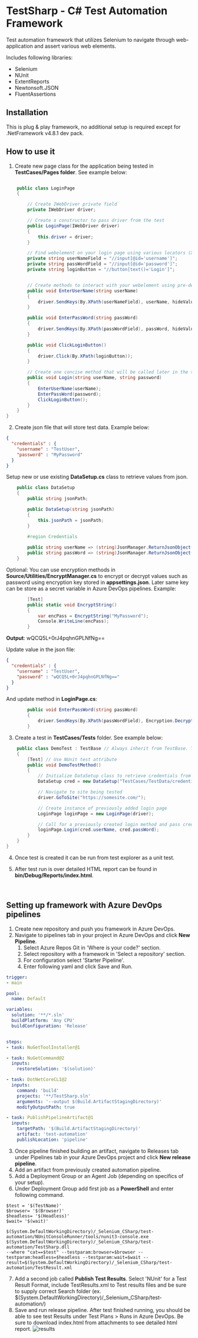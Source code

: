 # TestSharp - C# Test Automation Framework

Test automation framework that utilizes Selenium to navigate through web-application and assert various web elements.

Includes following libraries:
- Selenium
- NUnit
- ExtentReports
- Newtonsoft.JSON
- FluentAssertions

## Installation

This is plug & play framework, no additional setup is required except for .NetFramework v4.8.1 dev pack.

## How to use it

1. Create new page class for the application being tested in **TestCases/Pages folder**. See example below:
```csharp

    public class LoginPage
    {

        // Create IWebDriver private field
        private IWebDriver driver;

        // Create a constructor to pass driver from the test
        public LoginPage(IWebDriver driver)
        {
            this.driver = driver;
        }

        // Find webelement on your login page using various locators (XPath, CSS, ID, Class etc.). Find more here https://www.selenium.dev/documentation/webdriver/elements/locators/
        private string userNameField = "//input[@id='username']";
        private string passWordField = "//input[@id='password']";
        private string loginButton = "//button[text()='Login']";


        // Create methods to interact with your webelement using pre-defined driver extensios in Source/WebDriver/DriverExtensions
        public void EnterUserName(string userName)
        {
            driver.SendKeys(By.XPath(userNameField), userName, hideValue:true);
        }

        public void EnterPassWord(string passWord)
        {
            driver.SendKeys(By.XPath(passWordField), passWord, hideValue:true);
        }

        public void ClickLoginButton()
        {
            driver.Click(By.XPath(loginButton));
        }

        // Create one concise method that will be called later in the test.
        public void Login(string userName, string password)
        {
            EnterUserName(userName);
            EnterPassWord(password);
            ClickLoginButton();
        }
    }
}
```

2. Create json file that will store test data. Example below:
```json
{
  "credentials" : {
    "username" : "TestUser",
    "password" : "MyPassword"
  }
}
```
Setup new or use existing **DataSetup.cs** class to retrieve values from json.
```csharp
    public class DataSetup
    {
        public string jsonPath;

        public DataSetup(string jsonPath)
        {
            this.jsonPath = jsonPath;
        }

        #region Credentials
        
        public string userName => (string)JsonManager.ReturnJsonObject(jsonPath)["credentials"]["userName"];
        public string passWord => (string)JsonManager.ReturnJsonObject(jsonPath)["credentials"]["passWord"]; 
    }
```

Optional: You can use encryption methods in **Source/Utilities/EncryptManager.cs** to encrypt or decrypt values such as password using encryption key stored in **appsettings.json**. Later same key can be store as a secret variable in Azure DevOps pipelines. Example:
```csharp
        [Test]
        public static void EncryptString()
        {
            var encPass = EncryptString("MyPassword");
            Console.WriteLine(encPass);
        }
```
**Output**: wQCQ5L+0rJ4pqhnGPLNfNg==

Update value in the json file:
```json
{
  "credentials" : {
    "username" : "TestUser",
    "password" : "wQCQ5L+0rJ4pqhnGPLNfNg=="
  }
}
```

And update method in **LoginPage.cs**:
```csharp
        public void EnterPassWord(string passWord)
        {
            driver.SendKeys(By.XPath(passWordField), Encryption.DecryptString(passWord));
        }
```

3. Create a test in **TestCases/Tests** folder. See example below:
```csharp
    public class DemoTest : TestBase // Always inherit from TestBase. This class is responsible for webdriver initialization and report generation.
    {
        [Test] // Use NUnit test attribute
        public void DemoTestMethod()
        {
            // Initialize DataSetup class to retrieve credentials from JSON
            DataSetup cred = new DataSetup("TestCases/TestData/credentials");

            // Navigate to site being tested
            driver.GoToSite("https://somesite.com/");

            // Create instance of previously added login page
            LoginPage loginPage = new LoginPage(driver);

            // Call for a previously created login method and pass credentials from DataSetup as a parameters
            loginPage.Login(cred.userName, cred.passWord);
        }
    }
}
```

4. Once test is created it can be run from test explorer as a unit test.

5. After test run is over detailed HTML report can be found in **bin/Debug/Reports/index.html**.

<br />

## Setting up framework with Azure DevOps pipelines

1. Create new repository and push you framework in Azure DevOps.
2. Navigate to pipelines tab in your project in Azure DevOps and click **New Pipeline**.
   1. Select Azure Repos Git in 'Where is your code?' section.
   2. Select repository with a framework in 'Select a repository' section.
   3. For configuration select 'Starter Pipeline'.
   4. Enter following yaml and click Save and Run.
```yaml
trigger:
- main

pool:
  name: Default

variables:
  solution: '**/*.sln'
  buildPlatform: 'Any CPU'
  buildConfiguration: 'Release'


steps:
- task: NuGetToolInstaller@1

- task: NuGetCommand@2
  inputs:
    restoreSolution: '$(solution)'

- task: DotNetCoreCLI@2
  inputs:
    command: 'build'
    projects: '**/TestSharp.sln'
    arguments: '--output $(Build.ArtifactStagingDirectory)'
    modifyOutputPath: true

- task: PublishPipelineArtifact@1
  inputs:
    targetPath: '$(Build.ArtifactStagingDirectory)'
    artifact: 'test-automation'
    publishLocation: 'pipeline'
```
3. Once pipeline finished building an artifact, navigate to Releases tab under Pipelines tab in your Azure DevOps project and click **New release pipeline**.
4. Add an artifact from previously created automation pipeline.
5. Add a Deployment Group or an Agent Job (depending on specifics of your setup).
6. Under Deployment Group add first job as a **PowerShell** and enter following command.
```text
$test = '$(TestName)'
$browser= '$(Browser)'
$headless= '$(Headless)'
$wait= '$(wait)'

$(System.DefaultWorkingDirectory)/_Selenium_CSharp/test-automation/NUnitConsoleRunner/tools/nunit3-console.exe $(System.DefaultWorkingDirectory)/_Selenium_CSharp/test-automation/TestSharp.dll 
--where "cat==$test" --testparam:browser=$browser --testparam:headless=$headless --testparam:wait=$wait --result=$(System.DefaultWorkingDirectory)/_Selenium_CSharp/test-automation/TestResult.xml
```
7. Add a second job called **Publish Test Results**. Select 'NUnit' for a Test Result Format, include TestResults.xml to Test results files and be sure to supply correct Search folder (ex. $(System.DefaultWorkingDirectory)/_Selenium_CSharp/test-automation/)
8. Save and run release pipeline. After test finished running, you should be able to see test Results under Test Plans > Runs in Azure DevOps. Be sure to download index.html from attachments to see detailed html report.
![results](./Readme/results_test_run.PNG)